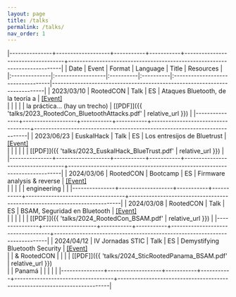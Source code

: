 ```yaml
---
layout: page
title: /talks
permalink: /talks/
nav_order: 1
---
```


|---------------+-------------------+-----------+-----------+-----------------------------------+---------------------------------------------------------------------------|
| Date          | Event             | Format    | Language  | Title                             | Resources                                                                 |
|:--------------|:------------------|:----------|:----------|:----------------------------------|---------------------------------------------------------------------------|
| 2023/03/10    | RootedCON         | Talk      | ES        | Ataques Bluetooth, de la teoría a | [[Event]](https://www.rootedcon.com/archive/rooted2023/)                  \
|               |                   |           |           | la práctica... (hay un trecho)    | [[PDF]]({{ 'talks/2023_RootedCon_BluetoothAttacks.pdf' | relative_url }}) |
|---------------+-------------------+-----------+-----------+-----------------------------------+---------------------------------------------------------------------------|
| 2023/06/23    | EuskalHack        | Talk      | ES        | Los entresijos de Bluetrust       | [[Event]](https://www.euskalhack.org/securitycongress2023/)               \
|               |                   |           |           |                                   | [[PDF]]({{ 'talks/2023_EuskalHack_BlueTrust.pdf' | relative_url }})       |
|---------------+-------------------+-----------+-----------+-----------------------------------+---------------------------------------------------------------------------|
| 2024/03/06    | RootedCON         | Bootcamp  | ES        | Firmware analysis & reverse       | [[Event]](https://www.rootedcon.com/archive/rooted2024/)                  \
|               |                   |           |           | engineering                       |                                                                           |
|---------------+-------------------+-----------+-----------+-----------------------------------+---------------------------------------------------------------------------|
| 2024/03/08    | RootedCON         | Talk      | ES        | BSAM, Seguridad en Bluetooth      | [[Event]](https://www.rootedcon.com/archive/rooted2024/)                  \
|               |                   |           |           |                                   | [[PDF]]({{ 'talks/2024_RootedCon_BSAM.pdf' | relative_url }})             |
|---------------+-------------------+-----------+-----------+-----------------------------------+---------------------------------------------------------------------------|
| 2024/04/12    | IV Jornadas STIC  | Talk      | ES        | Demystifying Bluetooth Security   | [[Event]](https://www.rootedcon.com/archive/rooted2024/)                  \
|               | & RootedCON       |           |           |                                   | [[PDF]]({{ 'talks/2024_SticRootedPanama_BSAM.pdf' | relative_url }})      \
|               | Panamá            |           |           |                                   |                                                                           |
|---------------+-------------------+-----------+-----------+-----------------------------------+---------------------------------------------------------------------------|

